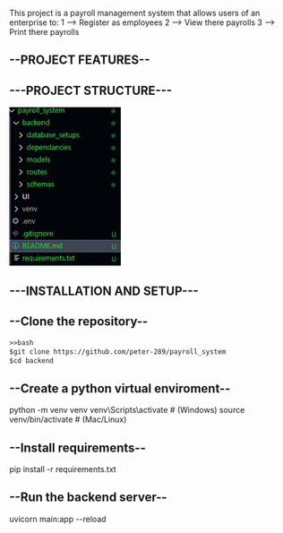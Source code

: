 This project is a payroll management system that allows users of an enterprise to:
1 --> Register as employees
2 --> View there payrolls
3 --> Print there payrolls

## --PROJECT FEATURES--

## ---PROJECT STRUCTURE---
![payroll system structure](image.png)

## ---INSTALLATION AND SETUP---
## --Clone the repository--
    >>bash
    $git clone https://github.com/peter-289/payroll_system
    $cd backend
## --Create a python virtual enviroment--
python -m venv venv
venv\Scripts\activate  # (Windows)
source venv/bin/activate  # (Mac/Linux)
## --Install requirements--
pip install -r requirements.txt

## --Run the backend server--
 uvicorn main:app --reload